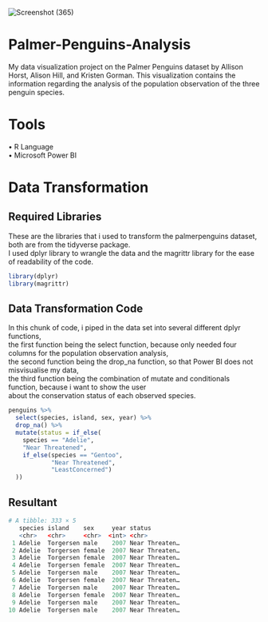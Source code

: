 ![Screenshot (365)](https://user-images.githubusercontent.com/102712597/194695224-43a37b3a-2316-4295-8bb8-7cf07ca56f87.png)


# Palmer-Penguins-Analysis
My data visualization project on the Palmer Penguins dataset by Allison Horst, Alison Hill, and Kristen Gorman. This visualization contains the information regarding the analysis of the population observation of the three penguin species.

# Tools
• R Language <br>
• Microsoft Power BI

# Data Transformation

## Required Libraries
These are the libraries that i used to transform the palmerpenguins dataset, both are from the tidyverse package. <br>
I used dplyr library to wrangle the data and the magrittr library for the ease of readability of the code.

```r
library(dplyr)
library(magrittr)
```

## Data Transformation Code
In this chunk of code, i piped in the data set into several different dplyr functions, <br>
the first function being the select function, because only needed four columns for the population observation analysis, <br>
the second function being the drop_na function, so that Power BI does not misvisualise my data, <br>
the third function being the combination of mutate and conditionals function, because i want to show the user <br>
about the conservation status of each observed species.

```r
penguins %>%
  select(species, island, sex, year) %>%
  drop_na() %>%
  mutate(status = if_else(
    species == "Adelie",
    "Near Threatened",
    if_else(species == "Gentoo",
            "Near Threatened",
            "LeastConcerned")
  )) 
```
## Resultant
```r
# A tibble: 333 × 5
   species island    sex     year status        
   <chr>   <chr>     <chr>  <int> <chr>         
 1 Adelie  Torgersen male    2007 Near Threaten…
 2 Adelie  Torgersen female  2007 Near Threaten…
 3 Adelie  Torgersen female  2007 Near Threaten…
 4 Adelie  Torgersen female  2007 Near Threaten…
 5 Adelie  Torgersen male    2007 Near Threaten…
 6 Adelie  Torgersen female  2007 Near Threaten…
 7 Adelie  Torgersen male    2007 Near Threaten…
 8 Adelie  Torgersen female  2007 Near Threaten…
 9 Adelie  Torgersen male    2007 Near Threaten…
10 Adelie  Torgersen male    2007 Near Threaten…
```


